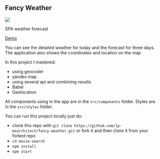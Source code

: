   ## Fancy Weather
![](https://i.imgur.com/ietlMzl.gif)
 
 SPA weather forecast
 
 [Demo](https://lp-msarchitect-fancy-weather.netlify.app/)
 
 You can see the detailed weather for today and the forecast for three days.
 The application also shows the coordinates and location on the map
 
 In this project I mastered:
 - using geocoder
 - yandex map
 - using several api and combining results
 - Babel
 - Geolocation
 
 All components using in the app are in the `src/components` folder. Styles are in the `src/styles` folder.
 
 You can run this project locally just do:
 - clone this repo with `git clone https://github.com/lp-msarchitect/fancy-weather.git` or fork it and then clone it from your forked repo
 - `cd movie-search`
 - `npm install` 
 - `npm start`
